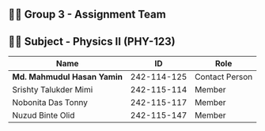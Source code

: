 ## 👨‍💻 Group 3 - Assignment Team
## 👨‍💻 Subject - Physics II (PHY-123)
| Name                          | ID           | Role            |
|-------------------------------|--------------|-----------------|
| **Md. Mahmudul Hasan Yamin**  | 242-114-125  | Contact Person  |
| Srishty Talukder Mimi         | 242-115-114  | Member          |
| Nobonita Das Tonny            | 242-115-117  | Member          |
| Nuzud Binte Olid              | 242-115-147  | Member          |
